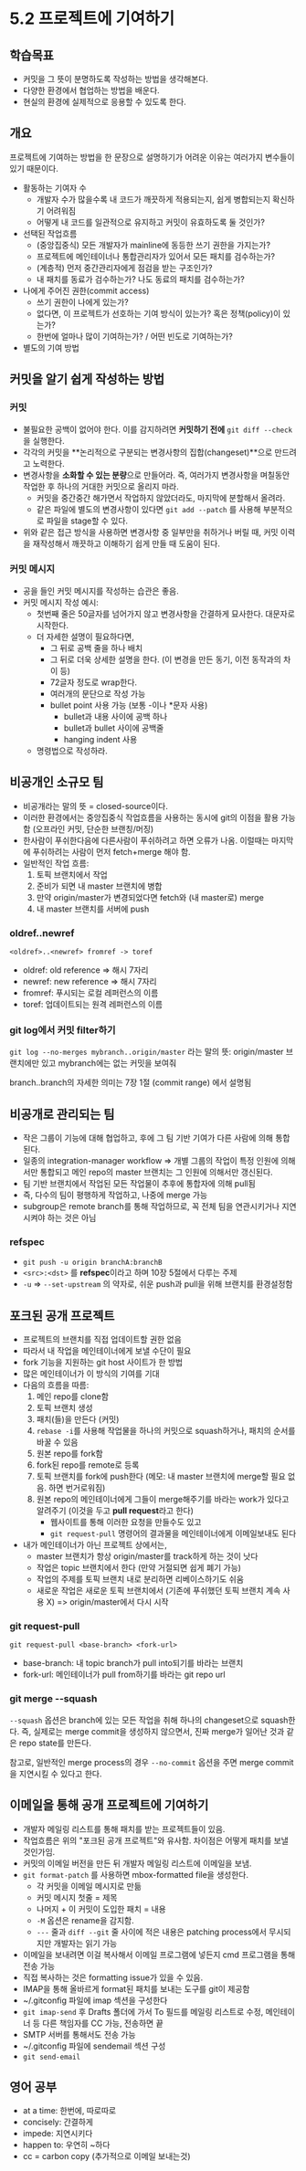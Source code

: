 # 5.2 프로젝트에 기여하기

## 학습목표
- 커밋을 그 뜻이 분명하도록 작성하는 방법을 생각해본다.
- 다양한 환경에서 협업하는 방법을 배운다.
- 현실의 환경에 실제적으로 응용할 수 있도록 한다.

## 개요
프로젝트에 기여하는 방법을 한 문장으로 설명하기가 어려운 이유는 여러가지 변수들이 있기 때문이다.
- 활동하는 기여자 수
   - 개발자 수가 많을수록 내 코드가 깨끗하게 적용되는지, 쉽게 병합되는지 확신하기 어려워짐
   - 어떻게 내 코드를 일관적으로 유지하고 커밋이 유효하도록 둘 것인가?
- 선택된 작업흐름
   - (중앙집중식) 모든 개발자가 mainline에 동등한 쓰기 권한을 가지는가?
   - 프로젝트에 메인테이너나 통합관리자가 있어서 모든 패치를 검수하는가?
   - (계층적) 먼저 중간관리자에게 점검을 받는 구조인가?
   - 내 패치를 동료가 검수하는가? 나도 동료의 패치를 검수하는가?
- 나에게 주어진 권한(commit access)
   - 쓰기 권한이 나에게 있는가?
   - 없다면, 이 프로젝트가 선호하는 기여 방식이 있는가? 혹은 정책(policy)이 있는가?
   - 한번에 얼마나 많이 기여하는가? / 어떤 빈도로 기여하는가?
- 별도의 기여 방법

## 커밋을 알기 쉽게 작성하는 방법
### 커밋
- 불필요한 공백이 없어야 한다. 이를 감지하려면 **커밋하기 전에** `git diff --check` 을 실행한다.
- 각각의 커밋을 **논리적으로 구분되는 변경사항의 집합(changeset)**으로 만드려고 노력한다.
- 변경사항을 **소화할 수 있는 분량**으로 만들어라. 즉, 여러가지 변경사항을 며칠동안 작업한 후 하나의 거대한 커밋으로 올리지 마라.
   - 커밋을 중간중간 해가면서 작업하지 않았더라도, 마지막에 분할해서 올려라.
   - 같은 파일에 별도의 변경사항이 있다면 `git add --patch` 를 사용해 부분적으로 파일을 stage할 수 있다.
- 위와 같은 접근 방식을 사용하면 변경사항 중 일부만을 취하거나 버릴 때, 커밋 이력을 재작성해서 깨끗하고 이해하기 쉽게 만들 때 도움이 된다.

### 커밋 메시지
- 공을 들인 커밋 메시지를 작성하는 습관은 좋음.
- 커밋 메시지 작성 예시:
   - 첫번째 줄은 50글자를 넘어가지 않고 변경사항을 간결하게 묘사한다. 대문자로 시작한다.
   - 더 자세한 설명이 필요하다면,
      - 그 뒤로 공백 줄을 하나 배치
      - 그 뒤로 더욱 상세한 설명을 한다. (이 변경을 만든 동기, 이전 동작과의 차이 등)
      - 72글자 정도로 wrap한다.
      - 여러개의 문단으로 작성 가능
      - bullet point 사용 가능 (보통 -이나 *문자 사용)
         - bullet과 내용 사이에 공백 하나
         - bullet과 bullet 사이에 공백줄
         - hanging indent 사용
   - 명령법으로 작성하라.

## 비공개인 소규모 팀
- 비공개라는 말의 뜻 = closed-source이다.
- 이러한 환경에서는 중앙집중식 작업흐름을 사용하는 동시에 git의 이점을 활용 가능함 (오프라인 커밋, 단순한 브랜칭/머징)
- 한사람이 푸쉬한다음에 다른사람이 푸쉬하려고 하면 오류가 나옴. 이럴때는 마지막에 푸쉬하려는 사람이 먼저 fetch+merge 해야 함.
- 일반적인 작업 흐름:
   1. 토픽 브랜치에서 작업
   2. 준비가 되면 내 master 브랜치에 병합
   3. 만약 origin/master가 변경되었다면 fetch와 (내 master로) merge
   4. 내 master 브랜치를 서버에 push

### oldref..newref
`<oldref>..<newref> fromref -> toref`
- oldref: old reference => 해시 7자리
- newref: new reference => 해시 7자리
- fromref: 푸시되는 로컬 레퍼런스의 이름
- toref: 업데이트되는 원격 레퍼런스의 이름

### git log에서 커밋 filter하기
`git log --no-merges mybranch..origin/master` 라는 말의 뜻: origin/master 브랜치에만 있고 mybranch에는 없는 커밋을 보여줘

branch..branch의 자세한 의미는 7장 1절 (commit range) 에서 설명됨

## 비공개로 관리되는 팀
- 작은 그룹이 기능에 대해 협업하고, 후에 그 팀 기반 기여가 다른 사람에 의해 통합된다.
- 일종의 integration-manager workflow => 개별 그룹의 작업이 특정 인원에 의해서만 통합되고 메인 repo의 master 브랜치는 그 인원에 의해서만 갱신된다.
- 팀 기반 브랜치에서 작업된 모든 작업물이 추후에 통합자에 의해 pull됨
- 즉, 다수의 팀이 평행하게 작업하고, 나중에 merge 가능
- subgroup은 remote branch를 통해 작업하므로, 꼭 전체 팀을 연관시키거나 지연시켜야 하는 것은 아님

### refspec
- `git push -u origin branchA:branchB`
- `<src>:<dst>` 를 **refspec**이라고 하며 10장 5절에서 다루는 주제
- `-u` => `--set-upstream` 의 약자로, 쉬운 push과 pull을 위해 브랜치를 환경설정함

## 포크된 공개 프로젝트
- 프로젝트의 브랜치를 직접 업데이트할 권한 없음
- 따라서 내 작업을 메인테이너에게 보낼 수단이 필요
- fork 기능을 지원하는 git host 사이트가 한 방법
- 많은 메인테이너가 이 방식의 기여를 기대
- 다음의 흐름을 따름:
   1. 메인 repo를 clone함
   2. 토픽 브랜치 생성
   3. 패치(들)을 만든다 (커밋)
   4. `rebase -i`를 사용해 작업물을 하나의 커밋으로 squash하거나, 패치의 순서를 바꿀 수 있음
   5. 원본 repo를 fork함
   6. fork된 repo를 remote로 등록
   7. 토픽 브랜치를 fork에 push한다 (메모: 내 master 브랜치에 merge할 필요 없음. 하면 번거로워짐)
   8. 원본 repo의 메인테이너에게 그들이 merge해주기를 바라는 work가 있다고 알려주기 (이것을 두고 **pull request**라고 한다)
      - 웹사이트를 통해 이러한 요청을 만들수도 있고
      - `git request-pull` 명령어의 결과물을 메인테이너에게 이메일보내도 된다
- 내가 메인테이너가 아닌 프로젝트 상에서는,
   - master 브랜치가 항상 origin/master를 track하게 하는 것이 낫다
   - 작업은 topic 브랜치에서 한다 (만약 거절되면 쉽게 폐기 가능)
   - 작업의 주제를 토픽 브랜치 내로 분리하면 리베이스하기도 쉬움
   - 새로운 작업은 새로운 토픽 브랜치에서 (기존에 푸쉬했던 토픽 브랜치 계속 사용 X) => origin/master에서 다시 시작

### git request-pull
`git request-pull <base-branch> <fork-url>`
- base-branch: 내 topic branch가 pull into되기를 바라는 브랜치
- fork-url: 메인테이너가 pull from하기를 바라는 git repo url

### git merge --squash <branch>
`--squash` 옵션은 branch에 있는 모든 작업을 취해 하나의 changeset으로 squash한다. 즉, 실제로는 merge commit을 생성하지 않으면서, 진짜 merge가 일어난 것과 같은 repo state를 만든다.

참고로, 일반적인 merge process의 경우 `--no-commit` 옵션을 주면 merge commit을 지연시킬 수 있다고 한다.

## 이메일을 통해 공개 프로젝트에 기여하기
- 개발자 메일링 리스트를 통해 패치를 받는 프로젝트들이 있음.
- 작업흐름은 위의 "포크된 공개 프로젝트"와 유사함. 차이점은 어떻게 패치를 보낼 것인가임.
- 커밋의 이메일 버전을 만든 뒤 개발자 메일링 리스트에 이메일을 보냄.
- `git format-patch` 를 사용하면 mbox-formatted file을 생성한다.
   - 각 커밋을 이메일 메시지로 만듦
   - 커밋 메시지 첫줄 = 제목
   - 나머지 + 이 커밋이 도입한 패치 = 내용
   - `-M` 옵션은 rename을 감지함.
   - `---` 줄과 `diff --git` 줄 사이에 적은 내용은 patching process에서 무시되지만 개발자는 읽기 가능
- 이메일을 보내려면 이걸 복사해서 이메일 프로그램에 넣든지 cmd 프로그램을 통해 전송 가능
- 직접 복사하는 것은 formatting issue가 있을 수 있음.
- IMAP을 통해 올바르게 format된 패치를 보내는 도구를 git이 제공함
- ~/.gitconfig 파일에 imap 섹션을 구성한다
- `git imap-send` 후 Drafts 폴더에 가서 To 필드를 메일링 리스트로 수정, 메인테이너 등 다른 책임자를 CC 가능, 전송하면 끝
- SMTP 서버를 통해서도 전송 가능
- ~/.gitconfig 파일에 sendemail 섹션 구성
- `git send-email`

## 영어 공부
- at a time: 한번에, 따로따로
- concisely: 간결하게
- impede: 지연시키다
- happen to: 우연히 ~하다
- cc = carbon copy (추가적으로 이메일 보내는것)